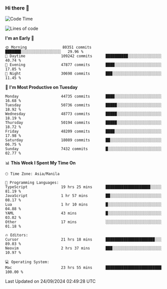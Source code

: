 ### Hi there 👋

<!--START_SECTION:waka-->
![Code Time](http://img.shields.io/badge/Code%20Time-5%2C580%20hrs%2041%20mins-blue)

![Lines of code](https://img.shields.io/badge/From%20Hello%20World%20I%27ve%20Written-119.5%20million%20lines%20of%20code-blue)

**I'm an Early 🐤** 

```text
🌞 Morning                80351 commits       ███████░░░░░░░░░░░░░░░░░░   29.96 % 
🌆 Daytime                109242 commits      ██████████░░░░░░░░░░░░░░░   40.74 % 
🌃 Evening                47877 commits       ████░░░░░░░░░░░░░░░░░░░░░   17.85 % 
🌙 Night                  30698 commits       ███░░░░░░░░░░░░░░░░░░░░░░   11.45 % 
```
📅 **I'm Most Productive on Tuesday** 

```text
Monday                   44735 commits       ████░░░░░░░░░░░░░░░░░░░░░   16.68 % 
Tuesday                  50736 commits       █████░░░░░░░░░░░░░░░░░░░░   18.92 % 
Wednesday                48773 commits       █████░░░░░░░░░░░░░░░░░░░░   18.19 % 
Thursday                 50194 commits       █████░░░░░░░░░░░░░░░░░░░░   18.72 % 
Friday                   48209 commits       ████░░░░░░░░░░░░░░░░░░░░░   17.98 % 
Saturday                 18089 commits       ██░░░░░░░░░░░░░░░░░░░░░░░   06.75 % 
Sunday                   7432 commits        █░░░░░░░░░░░░░░░░░░░░░░░░   02.77 % 
```


📊 **This Week I Spent My Time On** 

```text
🕑︎ Time Zone: Asia/Manila

💬 Programming Languages: 
TypeScript               19 hrs 25 mins      ████████████████████░░░░░   81.19 % 
JavaScript               1 hr 57 mins        ██░░░░░░░░░░░░░░░░░░░░░░░   08.17 % 
Lua                      1 hr 10 mins        █░░░░░░░░░░░░░░░░░░░░░░░░   04.88 % 
YAML                     43 mins             █░░░░░░░░░░░░░░░░░░░░░░░░   03.02 % 
Other                    17 mins             ░░░░░░░░░░░░░░░░░░░░░░░░░   01.18 % 

🔥 Editors: 
Cursor                   21 hrs 18 mins      ██████████████████████░░░   89.03 % 
Neovim                   2 hrs 37 mins       ███░░░░░░░░░░░░░░░░░░░░░░   10.97 % 

💻 Operating System: 
Mac                      23 hrs 55 mins      █████████████████████████   100.00 % 
```


 Last Updated on 24/09/2024 02:49:28 UTC
<!--END_SECTION:waka-->


<!--
**rad182/rad182** is a ✨ _special_ ✨ repository because its `README.md` (this file) appears on your GitHub profile.

Here are some ideas to get you started:

- 🔭 I’m currently working on ...
- 🌱 I’m currently learning ...
- 👯 I’m looking to collaborate on ...
- 🤔 I’m looking for help with ...
- 💬 Ask me about ...
- 📫 How to reach me: ...
- 😄 Pronouns: ...
- ⚡ Fun fact: ...
-->
